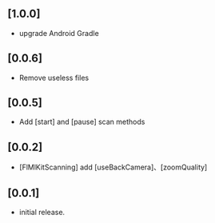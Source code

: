 ## [1.0.0]
 * upgrade Android Gradle
## [0.0.6]
 * Remove useless files
## [0.0.5]
 * Add [start] and [pause] scan methods
## [0.0.2]
 * [FlMlKitScanning] add [useBackCamera]、[zoomQuality]
## [0.0.1]
* initial release.
